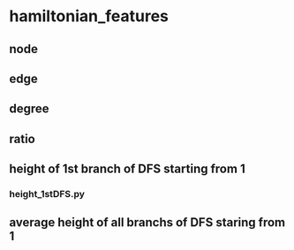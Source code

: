 # hamiltonian_features

## node
## edge
## degree
## ratio

## height of 1st branch of DFS starting from 1
### height_1stDFS.py
## average height of all branchs of DFS staring from 1
